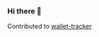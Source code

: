 ### Hi there 👋

Contributed to [wallet-tracker][1]

  [1]: https://github.com/toastx/wallet-tracker
 
